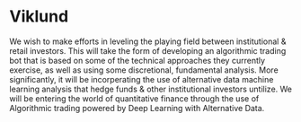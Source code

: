 # Viklund
We wish to make efforts in leveling the playing field between institutional & retail investors. This will take the form of developing an algorithmic trading bot that is based on some of the technical approaches they currently exercise, as well as using some discretional, fundamental analysis. More significantly, it will be incorperating the use of alternative data machine learning analysis that hedge funds & other institutional investors untilize. We will be entering the world of quantitative finance through the use of Algorithmic trading powered by Deep Learning with Alternative Data.
